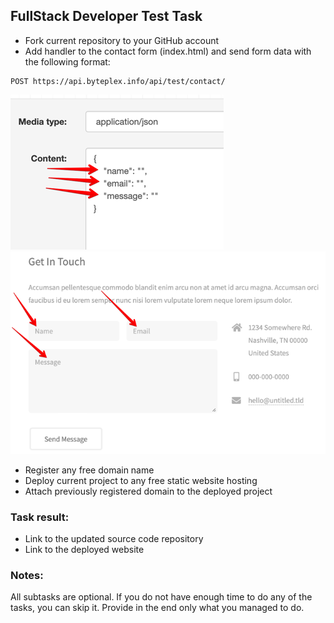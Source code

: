 ## FullStack Developer Test Task

- Fork current repository to your GitHub account 
- Add handler to the contact form (index.html) and send form data with the following format: 
```
POST https://api.byteplex.info/api/test/contact/
```
![img_1.png](img_1.png)
![img_2.png](img_2.png)

- Register any free domain name
- Deploy current project to any free static website hosting
- Attach previously registered domain to the deployed project 

### Task result:

- Link to the updated source code repository
- Link to the deployed website

### Notes:
All subtasks are optional. If you do not have enough time to do any of the tasks, you can skip it. 
Provide in the end only what you managed to do.